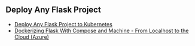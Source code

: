 ## Deploy Any Flask Project

- [Deploy Any Flask Project to Kubernetes](deploy_kubernetes.md)
- [Dockerizing Flask With Compose and Machine - From Localhost to the Cloud (Azure)](deploy_machine.md)

